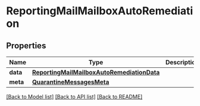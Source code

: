 # ReportingMailMailboxAutoRemediation

## Properties
Name | Type | Description | Notes
------------ | ------------- | ------------- | -------------
**data** | [**ReportingMailMailboxAutoRemediationData**](ReportingMailMailboxAutoRemediationData.md) |  | [optional] 
**meta** | [**QuarantineMessagesMeta**](QuarantineMessagesMeta.md) |  | [optional] 

[[Back to Model list]](../README.md#documentation-for-models) [[Back to API list]](../README.md#documentation-for-api-endpoints) [[Back to README]](../README.md)

